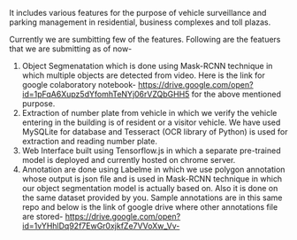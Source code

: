 
It includes various features for the purpose of vehicle surveillance and parking management in residential, business complexes and toll plazas.

Currently we are sumbitting few of the features. Following are the featuers that we are submitting as of now-
1. Object Segmenatation which is done using Mask-RCNN technique in which multiple objects are detected from video.
Here is the link for google colaboratory notebook- https://drive.google.com/open?id=1pFqA6Xupz5dYfomhTeNYj06rVZQbGHH5 for the above mentioned purpose.
2. Extraction of number plate from vehicle in which we verify the vehicle entering in the building is of resident or a visitor vehicle. We have used MySQLite for database and Tesseract (OCR library of Python) is used for extraction and reading number plate.
3. Web Interface built using Tensorflow.js in which a separate pre-trained model is deployed and currently hosted on chrome server.
4. Annotation are done using Labelme in which we use polygon annotation whose output is json file and is used in Mask-RCNN technique in which our object segmentation model is actually based on. Also it is done on the same dataset provided by you.
Sample annotations are in this same repo and below is the link of google drive where other annotations file are stored-
https://drive.google.com/open?id=1vYHhlDq92f7EwGr0xjkfZe7VVoXw_Vv-


